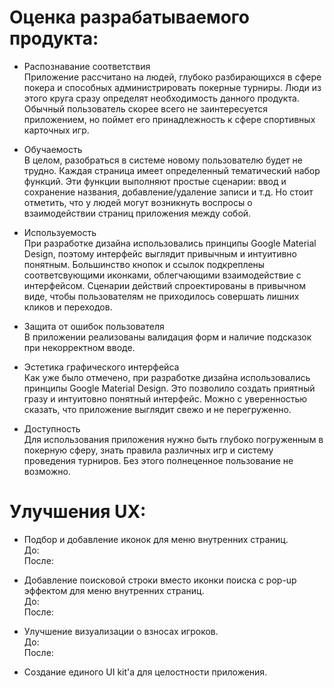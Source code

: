 # Оценка разрабатываемого продукта:

* Распознавание соответствия <br>
Приложение рассчитано на людей, глубоко разбирающихся в сфере покера и способных администрировать покерные турниры.
Люди из этого круга сразу определят необходимость данного продукта.
Обычный пользователь скорее всего не заинтересуется приложением, но поймет его принадлежность к
сфере спортивных карточных игр. <br>

* Обучаемость <br>
В целом, разобраться в системе новому пользователю будет не трудно. Каждая страница имеет определенный тематический
набор функций. Эти функции выполняют простые сценарии: ввод и сохранение названия, добавление/удаление записи и т.д.
Но стоит отметить, что у людей могут возникнуть воспросы о взаимодействии страниц приложения между собой. <br>

* Используемость <br>
При разработке дизайна использовались
принципы Google Material Design, поэтому интерфейс выглядит привычным и интуитивно понятным. 
Большинство кнопок и ссылок подкреплены соответсвующими иконками, облегчающими взаимодействие с интерфейсом.
Сценарии действий спроектированы в привычном виде, чтобы пользователям не приходилось совершать лишних кликов и переходов. <br>

* Защита от ошибок пользователя <br>
 В приложении реализованы валидация форм и наличие подсказок при некорректном вводе.<br>

* Эстетика графического интерфейса  <br>
Как уже было отмечено, при разработке дизайна использовались принципы Google Material Design. Это 
позволило создать приятный гразу и интуитовно понятный интерфейс. Можно с уверенностью сказать, что приложение выглядит
свежо и не перегруженно.<br>

* Доступность  <br>
Для использования приложения нужно быть глубоко погруженным в покерную сферу, знать правила различных игр и систему проведения
турниров. Без этого полнеценное пользование не возможно.<br>

# Улучшения UX:

* Подбор и добавление иконок для меню внутренних страниц.<br>
До:<br>
После:<br>

* Добавление поисковой строки вместо иконки поиска с pop-up эффектом для меню внутренних страниц.<br>
До:<br>
После:<br>



* Улучшение визуализации о взносах игроков.<br>
До:<br>
После:<br>


* Создание единого UI kit'а для целостности приложения.<br>




